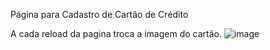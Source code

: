 Página para Cadastro de Cartão de Crédito

A cada reload da pagina troca a imagem do cartão.
![image](https://github.com/user-attachments/assets/b3b4502b-d92a-4f4d-8f82-955ee1a71890)
